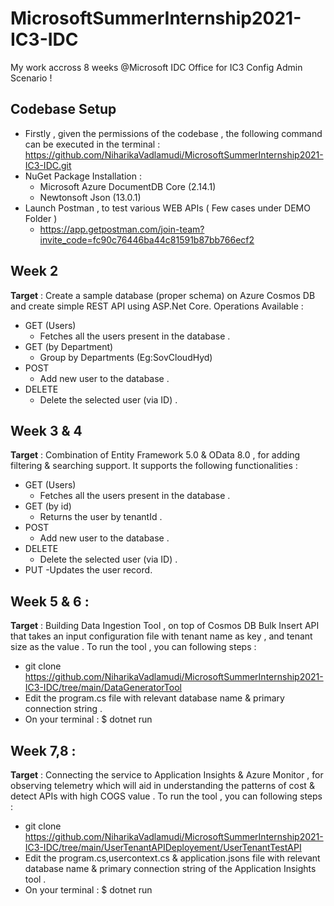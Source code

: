 # MicrosoftSummerInternship2021-IC3-IDC
My work accross 8 weeks @Microsoft IDC Office for IC3 Config Admin Scenario ! 

## Codebase Setup 
- Firstly , given the permissions of the codebase , the following command can be executed in the terminal : 
    https://github.com/NiharikaVadlamudi/MicrosoftSummerInternship2021-IC3-IDC.git
- NuGet Package Installation : 
  - Microsoft Azure DocumentDB Core (2.14.1)
  - Newtonsoft Json (13.0.1) 
- Launch Postman , to test various WEB APIs ( Few cases under DEMO Folder ) 
    - https://app.getpostman.com/join-team?invite_code=fc90c76446ba44c81591b87bb766ecf2 

## Week 2 
**Target** : Create  a  sample database (proper schema) on Azure Cosmos DB and create  simple REST API using ASP.Net Core.
Operations Available : 
- GET (Users)
    - Fetches all the users present in the database . 
- GET (by Department) 
    - Group by Departments (Eg:SovCloudHyd)
- POST 
    - Add new user to the database . 
- DELETE 
   - Delete the selected user (via ID) . 
## Week 3 & 4 
**Target** : Combination of Entity Framework 5.0 & OData 8.0 , for adding filtering & searching support. It supports the following functionalities : 
- GET (Users)
    - Fetches all the users present in the database . 
- GET (by id) 
    - Returns the user by tenantId . 
- POST 
    - Add new user to the database .
- DELETE 
   - Delete the selected user (via ID) . 
- PUT 
   -Updates the user record. 
## Week 5 & 6 : 
**Target** : Building Data Ingestion Tool , on top of Cosmos DB Bulk Insert API that takes an input configuration file with tenant name as key , and tenant size as the value . 
To run the tool , you can following steps : 
* git clone https://github.com/NiharikaVadlamudi/MicrosoftSummerInternship2021-IC3-IDC/tree/main/DataGeneratorTool
* Edit the program.cs file with relevant database name & primary connection string . 
* On your terminal : $ dotnet run 
## Week 7,8 : 
**Target** : Connecting the service to Application Insights & Azure Monitor , for observing telemetry which will aid in understanding the patterns of cost & detect APIs with high COGS value .
To run the tool , you can following steps : 
* git clone https://github.com/NiharikaVadlamudi/MicrosoftSummerInternship2021-IC3-IDC/tree/main/UserTenantAPIDeployement/UserTenantTestAPI
* Edit the program.cs,usercontext.cs & application.jsons file with relevant database name & primary connection string of the Application Insights tool . 
* On your terminal : $ dotnet run





